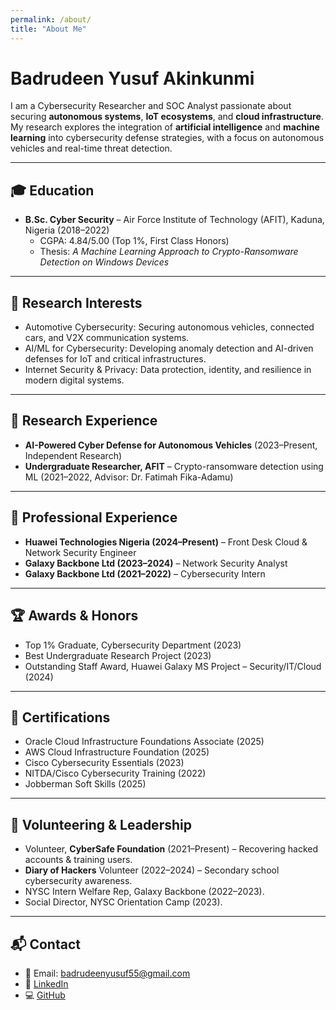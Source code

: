 ```yaml
---
permalink: /about/
title: "About Me"
---
```


# Badrudeen Yusuf Akinkunmi

I am a Cybersecurity Researcher and SOC Analyst passionate about securing **autonomous systems**, **IoT ecosystems**, and **cloud infrastructure**. My research explores the integration of **artificial intelligence** and **machine learning** into cybersecurity defense strategies, with a focus on autonomous vehicles and real-time threat detection.

---

## 🎓 Education
- **B.Sc. Cyber Security** – Air Force Institute of Technology (AFIT), Kaduna, Nigeria (2018–2022)  
  - CGPA: 4.84/5.00 (Top 1%, First Class Honors)  
  - Thesis: *A Machine Learning Approach to Crypto-Ransomware Detection on Windows Devices*  

---

## 📖 Research Interests
- Automotive Cybersecurity: Securing autonomous vehicles, connected cars, and V2X communication systems.  
- AI/ML for Cybersecurity: Developing anomaly detection and AI-driven defenses for IoT and critical infrastructures.  
- Internet Security & Privacy: Data protection, identity, and resilience in modern digital systems.  

---

## 🧪 Research Experience
- **AI-Powered Cyber Defense for Autonomous Vehicles** (2023–Present, Independent Research)  
- **Undergraduate Researcher, AFIT** – Crypto-ransomware detection using ML (2021–2022, Advisor: Dr. Fatimah Fika-Adamu)  

---

## 💼 Professional Experience
- **Huawei Technologies Nigeria (2024–Present)** – Front Desk Cloud & Network Security Engineer  
- **Galaxy Backbone Ltd (2023–2024)** – Network Security Analyst  
- **Galaxy Backbone Ltd (2021–2022)** – Cybersecurity Intern  

---

## 🏆 Awards & Honors
- Top 1% Graduate, Cybersecurity Department (2023)  
- Best Undergraduate Research Project (2023)  
- Outstanding Staff Award, Huawei Galaxy MS Project – Security/IT/Cloud (2024)  

---

## 📜 Certifications
- Oracle Cloud Infrastructure Foundations Associate (2025)  
- AWS Cloud Infrastructure Foundation (2025)  
- Cisco Cybersecurity Essentials (2023)  
- NITDA/Cisco Cybersecurity Training (2022)  
- Jobberman Soft Skills (2025)  

---

## 🤝 Volunteering & Leadership
- Volunteer, **CyberSafe Foundation** (2021–Present) – Recovering hacked accounts & training users.  
- **Diary of Hackers** Volunteer (2022–2024) – Secondary school cybersecurity awareness.  
- NYSC Intern Welfare Rep, Galaxy Backbone (2022–2023).  
- Social Director, NYSC Orientation Camp (2023).  

---

## 📬 Contact
- 📧 Email: [badrudeenyusuf55@gmail.com](mailto:badrudeenyusuf55@gmail.com)  
- 🔗 [LinkedIn](https://linkedin.com/in/badrudeen-yusuf)  
- 💻 [GitHub](https://github.com/yusbad09)  
